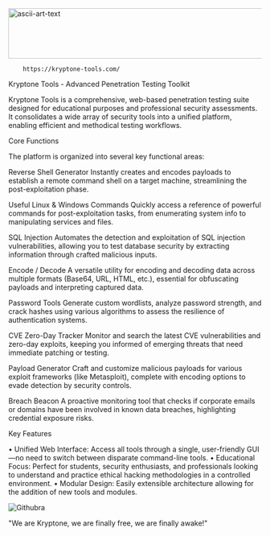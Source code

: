 <img width="676" height="100" alt="ascii-art-text" src="https://github.com/user-attachments/assets/e1a71a98-f7ea-48c9-b1a8-a83a3c9b30c8" />




        https://kryptone-tools.com/ 



Kryptone Tools - Advanced Penetration Testing Toolkit

Kryptone Tools is a comprehensive, web-based penetration testing suite designed for educational purposes and professional security assessments. It consolidates a wide array of security tools into a unified platform, enabling efficient and methodical testing workflows.




Core Functions

The platform is organized into several key functional areas:

  Reverse Shell Generator
Instantly creates and encodes payloads to establish a remote command shell on a target machine, streamlining the post-exploitation phase.

  Useful Linux & Windows Commands
Quickly access a reference of powerful commands for post-exploitation tasks, from enumerating system info to manipulating services and files.

  SQL Injection
Automates the detection and exploitation of SQL injection vulnerabilities, allowing you to test database security by extracting information through crafted malicious inputs.

  Encode / Decode
A versatile utility for encoding and decoding data across multiple formats (Base64, URL, HTML, etc.), essential for obfuscating payloads and interpreting captured data.

  Password Tools
Generate custom wordlists, analyze password strength, and crack hashes using various algorithms to assess the resilience of authentication systems.

  CVE Zero-Day Tracker
Monitor and search the latest CVE vulnerabilities and zero-day exploits, keeping you informed of emerging threats that need immediate patching or testing.

  Payload Generator
Craft and customize malicious payloads for various exploit frameworks (like Metasploit), complete with encoding options to evade detection by security controls.

  Breach Beacon
A proactive monitoring tool that checks if corporate emails or domains have been involved in known data breaches, highlighting credential exposure risks.



Key Features

•	Unified Web Interface: Access all tools through a single, user-friendly GUI—no need to switch between disparate command-line tools.
•	Educational Focus: Perfect for students, security enthusiasts, and professionals looking to understand and practice ethical hacking methodologies in a controlled environment.
•	Modular Design: Easily extensible architecture allowing for the addition of new tools and modules.

![Githubra](https://github.com/user-attachments/assets/8ee3b823-0bee-4038-ae53-e262d50dce8b)

"We are Kryptone, we are finally free, we are finally awake!"

